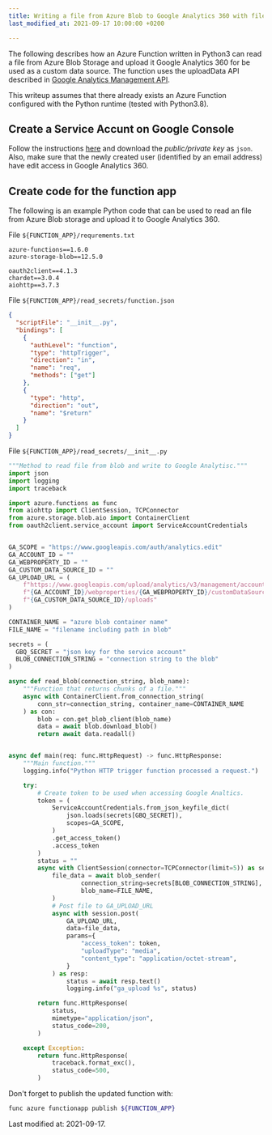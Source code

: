 ```yaml
---
title: Writing a file from Azure Blob to Google Analytics 360 with file upload
last_modified_at: 2021-09-17 10:00:00 +0200

---
```


The following describes how an Azure Function written in Python3 can read a file from Azure Blob Storage and upload it Google Analytics 360 for be used as a custom data source. The function uses the uploadData API described in [Google Analytics Management API](https://developers.google.com/analytics/devguides/config/mgmt/v3/mgmtReference/management/uploads/uploadData).

This writeup assumes that there already exists an Azure Function configured with the Python runtime (tested with Python3.8).

## Create a Service Accunt on Google Console

Follow the instructions [here](https://developers.google.com/analytics/devguides/config/mgmt/v3/authorization#service_accounts) and download the *public/private key* as `json`. Also, make sure that the newly created user (identified by an email address) have edit access in Google Analytics 360.

## Create code for the function app

The following is an example Python code that can be used to read an file from Azure Blob storage and upload it to Google Analytics 360.

File `${FUNCTION_APP}/requrements.txt`

```pip
azure-functions==1.6.0
azure-storage-blob==12.5.0

oauth2client==4.1.3
chardet==3.0.4
aiohttp==3.7.3
```

File `${FUNCTION_APP}/read_secrets/function.json`

```json
{
  "scriptFile": "__init__.py",
  "bindings": [
    {
      "authLevel": "function",
      "type": "httpTrigger",
      "direction": "in",
      "name": "req",
      "methods": ["get"]
    },
    {
      "type": "http",
      "direction": "out",
      "name": "$return"
    }
  ]
}
```

File `${FUNCTION_APP}/read_secrets/__init__.py`

```python
"""Method to read file from blob and write to Google Analytisc."""
import json
import logging
import traceback

import azure.functions as func
from aiohttp import ClientSession, TCPConnector
from azure.storage.blob.aio import ContainerClient
from oauth2client.service_account import ServiceAccountCredentials


GA_SCOPE = "https://www.googleapis.com/auth/analytics.edit"
GA_ACCOUNT_ID = ""
GA_WEBPROPERTY_ID = ""
GA_CUSTOM_DATA_SOURCE_ID = ""
GA_UPLOAD_URL = (
    f"https://www.googleapis.com/upload/analytics/v3/management/accounts/"
    f"{GA_ACCOUNT_ID}/webproperties/{GA_WEBPROPERTY_ID}/customDataSources/"
    f"{GA_CUSTOM_DATA_SOURCE_ID}/uploads"
)

CONTAINER_NAME = "azure blob container name"
FILE_NAME = "filename including path in blob"

secrets = (
  GBQ_SECRET = "json key for the service account"
  BLOB_CONNECTION_STRING = "connection string to the blob"
)

async def read_blob(connection_string, blob_name):
    """Function that returns chunks of a file."""
    async with ContainerClient.from_connection_string(
        conn_str=connection_string, container_name=CONTAINER_NAME
    ) as con:
        blob = con.get_blob_client(blob_name)
        data = await blob.download_blob()
        return await data.readall()


async def main(req: func.HttpRequest) -> func.HttpResponse:
    """Main function."""
    logging.info("Python HTTP trigger function processed a request.")

    try:
        # Create token to be used when accessing Google Analtics.
        token = (
            ServiceAccountCredentials.from_json_keyfile_dict(
                json.loads(secrets[GBQ_SECRET]),
                scopes=GA_SCOPE,
            )
            .get_access_token()
            .access_token
        )
        status = ""
        async with ClientSession(connector=TCPConnector(limit=5)) as session:
            file_data = await blob_sender(
                    connection_string=secrets[BLOB_CONNECTION_STRING],
                    blob_name=FILE_NAME,
            )
            # Post file to GA_UPLOAD_URL
            async with session.post(
                GA_UPLOAD_URL,
                data=file_data,
                params={
                    "access_token": token,
                    "uploadType": "media",
                    "content_type": "application/octet-stream",
                }
            ) as resp:
                status = await resp.text()
                logging.info("ga_upload %s", status)

        return func.HttpResponse(
            status,
            mimetype="application/json",
            status_code=200,
        )

    except Exception:
        return func.HttpResponse(
            traceback.format_exc(),
            status_code=500,
        )
```

Don't forget to publish the updated function with:

```sh
func azure functionapp publish ${FUNCTION_APP}
```

Last modified at: 2021-09-17.
